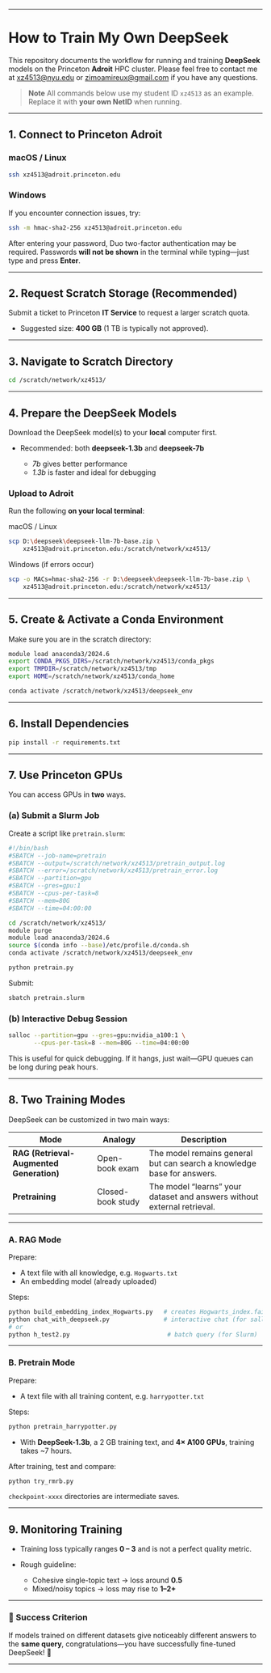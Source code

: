 
---

# How to Train My Own DeepSeek

This repository documents the workflow for running and training **DeepSeek** models on the Princeton **Adroit** HPC cluster. Please feel free to contact me at xz4513@nyu.edu
 or zimoamireux@gmail.com
 if you have any questions.
 
> **Note**
> All commands below use my student ID `xz4513` as an example.
> Replace it with **your own NetID** when running.

---

## 1. Connect to Princeton Adroit

### macOS / Linux

```bash
ssh xz4513@adroit.princeton.edu
```

### Windows

If you encounter connection issues, try:

```bash
ssh -m hmac-sha2-256 xz4513@adroit.princeton.edu
```

After entering your password, Duo two-factor authentication may be required.
Passwords **will not be shown** in the terminal while typing—just type and press **Enter**.

---

## 2. Request Scratch Storage (Recommended)

Submit a ticket to Princeton **IT Service** to request a larger scratch quota.

* Suggested size: **400 GB** (1 TB is typically not approved).

---

## 3. Navigate to Scratch Directory

```bash
cd /scratch/network/xz4513/
```

---

## 4. Prepare the DeepSeek Models

Download the DeepSeek model(s) to your **local** computer first.

* Recommended: both **deepseek-1.3b** and **deepseek-7b**

  * *7b* gives better performance
  * *1.3b* is faster and ideal for debugging

### Upload to Adroit

Run the following **on your local terminal**:

macOS / Linux

```bash
scp D:\deepseek\deepseek-llm-7b-base.zip \
    xz4513@adroit.princeton.edu:/scratch/network/xz4513/
```

Windows (if errors occur)

```bash
scp -o MACs=hmac-sha2-256 -r D:\deepseek\deepseek-llm-7b-base.zip \
    xz4513@adroit.princeton.edu:/scratch/network/xz4513/
```

---

## 5. Create & Activate a Conda Environment

Make sure you are in the scratch directory:

```bash
module load anaconda3/2024.6
export CONDA_PKGS_DIRS=/scratch/network/xz4513/conda_pkgs
export TMPDIR=/scratch/network/xz4513/tmp
export HOME=/scratch/network/xz4513/conda_home

conda activate /scratch/network/xz4513/deepseek_env
```

---

## 6. Install Dependencies

```bash
pip install -r requirements.txt
```

---

## 7. Use Princeton GPUs

You can access GPUs in **two** ways.

### (a) Submit a Slurm Job

Create a script like `pretrain.slurm`:

```bash
#!/bin/bash
#SBATCH --job-name=pretrain
#SBATCH --output=/scratch/network/xz4513/pretrain_output.log
#SBATCH --error=/scratch/network/xz4513/pretrain_error.log
#SBATCH --partition=gpu
#SBATCH --gres=gpu:1
#SBATCH --cpus-per-task=8
#SBATCH --mem=80G
#SBATCH --time=04:00:00

cd /scratch/network/xz4513/
module purge
module load anaconda3/2024.6
source $(conda info --base)/etc/profile.d/conda.sh
conda activate /scratch/network/xz4513/deepseek_env

python pretrain.py
```

Submit:

```bash
sbatch pretrain.slurm
```

### (b) Interactive Debug Session

```bash
salloc --partition=gpu --gres=gpu:nvidia_a100:1 \
       --cpus-per-task=8 --mem=80G --time=04:00:00
```

This is useful for quick debugging.
If it hangs, just wait—GPU queues can be long during peak hours.

---

## 8. Two Training Modes

DeepSeek can be customized in two main ways:

| Mode                                     | Analogy           | Description                                                             |
| ---------------------------------------- | ----------------- | ----------------------------------------------------------------------- |
| **RAG (Retrieval-Augmented Generation)** | Open-book exam    | The model remains general but can search a knowledge base for answers.  |
| **Pretraining**                          | Closed-book study | The model “learns” your dataset and answers without external retrieval. |

---

### A. RAG Mode

Prepare:

* A text file with all knowledge, e.g. `Hogwarts.txt`
* An embedding model (already uploaded)

Steps:

```bash
python build_embedding_index_Hogwarts.py   # creates Hogwarts_index.faiss & Hogwarts_chunks.npy
python chat_with_deepseek.py               # interactive chat (for salloc)
# or
python h_test2.py                           # batch query (for Slurm)
```

---

### B. Pretrain Mode

Prepare:

* A text file with all training content, e.g. `harrypotter.txt`

Steps:

```bash
python pretrain_harrypotter.py
```

* With **DeepSeek-1.3b**, a 2 GB training text, and **4× A100 GPUs**, training takes \~7 hours.

After training, test and compare:

```bash
python try_rmrb.py
```

`checkpoint-xxxx` directories are intermediate saves.

---

## 9. Monitoring Training

* Training loss typically ranges **0 – 3** and is not a perfect quality metric.
* Rough guideline:

  * Cohesive single-topic text → loss around **0.5**
  * Mixed/noisy topics → loss may rise to **1–2+**

---

### 🎯 Success Criterion

If models trained on different datasets give noticeably different answers to the **same query**, congratulations—you have successfully fine-tuned DeepSeek! 🎉

---

